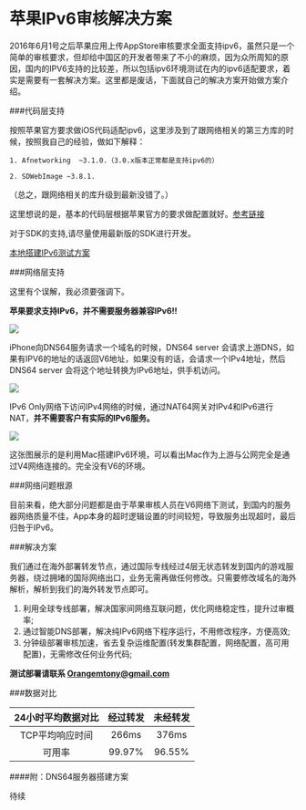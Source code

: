 # 苹果IPv6审核解决方案

2016年6月1号之后苹果应用上传AppStore审核要求全面支持ipv6，虽然只是一个简单的审核要求，但却给中国区的开发者带来了不小的麻烦，因为众所周知的原因，国内的IPV6支持的比较差，所以包括ipv6环境测试在内的ipv6适配要求，着实是需要有一套解决方案。这里都是废话，下面就自己的解决方案开始做方案介绍。

###代码层支持

按照苹果官方要求做iOS代码适配ipv6，这里涉及到了跟网络相关的第三方库的时候，按照我自己的经验，做如下解释：

```
1. Afnetworking  ~3.1.0.（3.0.x版本正常都是支持ipv6的）

2. SDWebImage ~3.8.1.
```
（总之，跟网络相关的库升级到最新没错了。）

这里想说的是，基本的代码层根据苹果官方的要求做配置就好。[参考链接](http://www.jianshu.com/p/a6bab07c4062)

对于SDK的支持,请尽量使用最新版的SDK进行开发。

[本地搭建IPv6测试方案](http://www.jianshu.com/p/49442934b81d)


###网络层支持

这里有个误解，我必须要强调下。

**苹果要求支持IPv6，并不需要服务器兼容IPv6!!**

![](media/14930559937723.jpg)

iPhone向DNS64服务请求一个域名的时候，DNS64 server 会请求上游DNS，如果有IPV6的地址的话返回V6地址，如果没有的话，会请求一个IPv4地址，然后DNS64 server 会将这个地址转换为IPv6地址，供手机访问。

![](media/14930563817915.jpg)

IPv6 Only网络下访问IPv4网络的时候，通过NAT64网关对IPv4和IPv6进行NAT，**并不需要客户有实际的IPv6服务。**

![](media/14930562675851.jpg)

这张图展示的是利用Mac搭建IPv6环境，可以看出Mac作为上游与公网完全是通过V4网络连接的。完全没有V6的环境。

###网络问题根源

目前来看，绝大部分问题都是由于苹果审核人员在V6网络下测试，到国内的服务器网络质量不佳，App本身的超时逻辑设置的时间较短，导致服务出现超时，最后归咎于IPv6。

###解决方案

我们通过在海外部署转发节点，通过国际专线经过4层无状态转发到国内的游戏服务器，绕过拥堵的国际网络出口，业务无需再做任何修改。只需要修改域名的海外解析，解析到我们的海外转发节点即可。

1. 利用全球专线部署，解决国家间网络互联问题，优化网络稳定性，提升过审概率;
2. 通过智能DNS部署，解决纯IPv6网络下程序运行，不用修改程序，方便高效;
3. 分钟级部署审核加速，省去复杂运维配置(转发集群配置，网络配置，高可用配置)，无需修改任何业务代码;


**测试部署请联系 Orangemtony@gmail.com**

###数据对比


| 24小时平均数据对比  | 经过转发 | 未经转发 |
| :-: | :-: | :-: |
| TCP平均响应时间 | 266ms | 376ms |
| 可用率 | 99.97% | 96.55% |


####附：DNS64服务器搭建方案

待续





